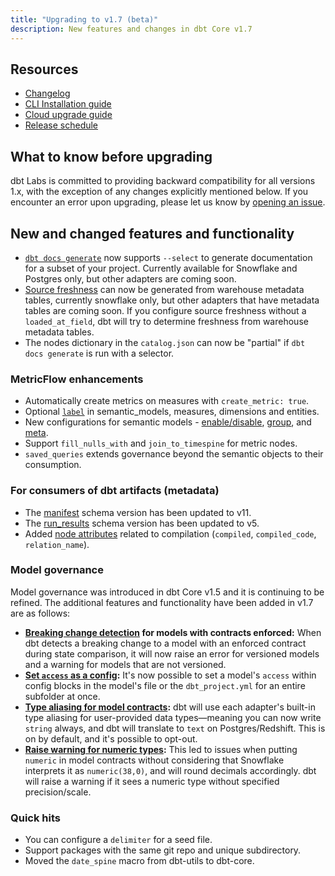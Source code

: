 ```yaml
---
title: "Upgrading to v1.7 (beta)"
description: New features and changes in dbt Core v1.7
---
```


## Resources

- [Changelog](https://github.com/dbt-labs/dbt-core/blob/8aaed0e29f9560bc53d9d3e88325a9597318e375/CHANGELOG.md)
- [CLI Installation guide](/docs/core/installation)
- [Cloud upgrade guide](/docs/dbt-versions/upgrade-core-in-cloud)
- [Release schedule](https://github.com/dbt-labs/dbt-core/issues/7481)

## What to know before upgrading

dbt Labs is committed to providing backward compatibility for all versions 1.x, with the exception of any changes explicitly mentioned below. If you encounter an error upon upgrading, please let us know by [opening an issue](https://github.com/dbt-labs/dbt-core/issues/new).

## New and changed features and functionality

- [`dbt docs generate`](/reference/commands/cmd-docs) now supports `--select` to generate documentation for a subset of your project. Currently available for Snowflake and Postgres only, but other adapters are coming soon. 
- [Source freshness](/docs/deploy/source-freshness) can now be generated from warehouse metadata tables, currently snowflake only, but other adapters that have metadata tables are coming soon. If you configure source freshness without a `loaded_at_field`, dbt will try to determine freshness from warehouse metadata tables.
- The nodes dictionary in the `catalog.json` can now be "partial" if `dbt docs generate` is run with a selector.

### MetricFlow enhancements

- Automatically create metrics on measures with `create_metric: true`.
- Optional [`label`](/docs/build/semantic-models) in semantic_models, measures, dimensions and entities.
- New configurations for semantic models - [enable/disable](/reference/resource-configs/enabled), [group](/reference/resource-configs/group_), and [meta](/reference/resource-configs/meta).
- Support `fill_nulls_with` and `join_to_timespine` for metric nodes.
- `saved_queries` extends governance beyond the semantic objects to their consumption.

### For consumers of dbt artifacts (metadata)

- The [manifest](/reference/artifacts/manifest-json) schema version has been updated to v11.
- The [run_results](/reference/artifacts/run-results-json) schema version has been updated to v5.
- Added [node attributes](/reference/artifacts/run-results-json) related to compilation (`compiled`, `compiled_code`, `relation_name`).


### Model governance

Model governance was introduced in dbt Core v1.5 and it is continuing to be refined. The additional features and functionality have been added in v1.7 are as follows:

- **[Breaking change detection](/reference/resource-properties/versions) for models with contracts enforced:** When dbt detects a breaking change to a model with an enforced contract during state comparison, it will now raise an error for versioned models and a warning for models that are not versioned.
- **[Set `access` as a config](/reference/resource-configs/access):** It's now possible to set a model's `access` within config blocks in the model's file or the `dbt_project.yml` for an entire subfolder at once.
- **[Type aliasing for model contracts](/reference/resource-configs/contract):** dbt will use each adapter's built-in type aliasing for user-provided data types—meaning you can now write `string` always, and dbt will translate to `text` on Postgres/Redshift. This is on by default, and it's possible to opt-out.
- **[Raise warning for numeric types](/reference/resource-configs/contract):** This led to issues when putting `numeric` in model contracts without considering that Snowflake interprets it as `numeric(38,0)`, and will round decimals accordingly. dbt will raise a warning if it sees a numeric type without specified precision/scale.

### Quick hits

- You can configure a `delimiter` for a seed file.
- Support packages with the same git repo and unique subdirectory.
- Moved the `date_spine` macro from dbt-utils to dbt-core.